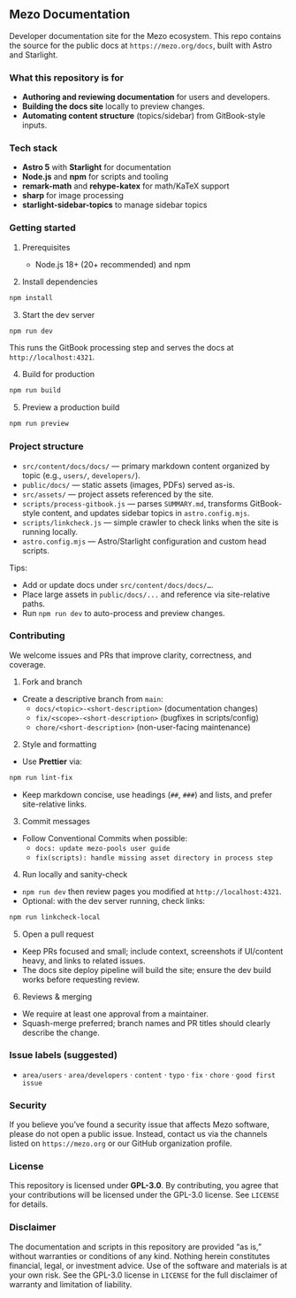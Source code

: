 ## Mezo Documentation

Developer documentation site for the Mezo ecosystem. This repo contains the source for the public docs at `https://mezo.org/docs`, built with Astro and Starlight.

### What this repository is for
- **Authoring and reviewing documentation** for users and developers.
- **Building the docs site** locally to preview changes.
- **Automating content structure** (topics/sidebar) from GitBook-style inputs.

### Tech stack
- **Astro 5** with **Starlight** for documentation
- **Node.js** and **npm** for scripts and tooling
- **remark-math** and **rehype-katex** for math/KaTeX support
- **sharp** for image processing
- **starlight-sidebar-topics** to manage sidebar topics

### Getting started
1) Prerequisites
   - Node.js 18+ (20+ recommended) and npm

2) Install dependencies
```bash
npm install
```

3) Start the dev server
```bash
npm run dev
```
This runs the GitBook processing step and serves the docs at `http://localhost:4321`.

4) Build for production
```bash
npm run build
```

5) Preview a production build
```bash
npm run preview
```

### Project structure
- `src/content/docs/docs/` — primary markdown content organized by topic (e.g., `users/`, `developers/`).
- `public/docs/` — static assets (images, PDFs) served as-is.
- `src/assets/` — project assets referenced by the site.
- `scripts/process-gitbook.js` — parses `SUMMARY.md`, transforms GitBook-style content, and updates sidebar topics in `astro.config.mjs`.
- `scripts/linkcheck.js` — simple crawler to check links when the site is running locally.
- `astro.config.mjs` — Astro/Starlight configuration and custom head scripts.

Tips:
- Add or update docs under `src/content/docs/docs/…`.
- Place large assets in `public/docs/...` and reference via site-relative paths.
- Run `npm run dev` to auto-process and preview changes.

### Contributing
We welcome issues and PRs that improve clarity, correctness, and coverage.

1) Fork and branch
- Create a descriptive branch from `main`:
  - `docs/<topic>-<short-description>` (documentation changes)
  - `fix/<scope>-<short-description>` (bugfixes in scripts/config)
  - `chore/<short-description>` (non-user-facing maintenance)

2) Style and formatting
- Use **Prettier** via:
```bash
npm run lint-fix
```
- Keep markdown concise, use headings (`##`, `###`) and lists, and prefer site-relative links.

3) Commit messages
- Follow Conventional Commits when possible:
  - `docs: update mezo-pools user guide`
  - `fix(scripts): handle missing asset directory in process step`

4) Run locally and sanity-check
- `npm run dev` then review pages you modified at `http://localhost:4321`.
- Optional: with the dev server running, check links:
```bash
npm run linkcheck-local
```

5) Open a pull request
- Keep PRs focused and small; include context, screenshots if UI/content heavy, and links to related issues.
- The docs site deploy pipeline will build the site; ensure the dev build works before requesting review.

6) Reviews & merging
- We require at least one approval from a maintainer.
- Squash-merge preferred; branch names and PR titles should clearly describe the change.

### Issue labels (suggested)
- `area/users` · `area/developers` · `content` · `typo` · `fix` · `chore` · `good first issue`

### Security
If you believe you’ve found a security issue that affects Mezo software, please do not open a public issue. Instead, contact us via the channels listed on `https://mezo.org` or our GitHub organization profile.

### License
This repository is licensed under **GPL-3.0**. By contributing, you agree that your contributions will be licensed under the GPL-3.0 license. See `LICENSE` for details.

### Disclaimer
The documentation and scripts in this repository are provided “as is,” without warranties or conditions of any kind. Nothing herein constitutes financial, legal, or investment advice. Use of the software and materials is at your own risk. See the GPL-3.0 license in `LICENSE` for the full disclaimer of warranty and limitation of liability.


